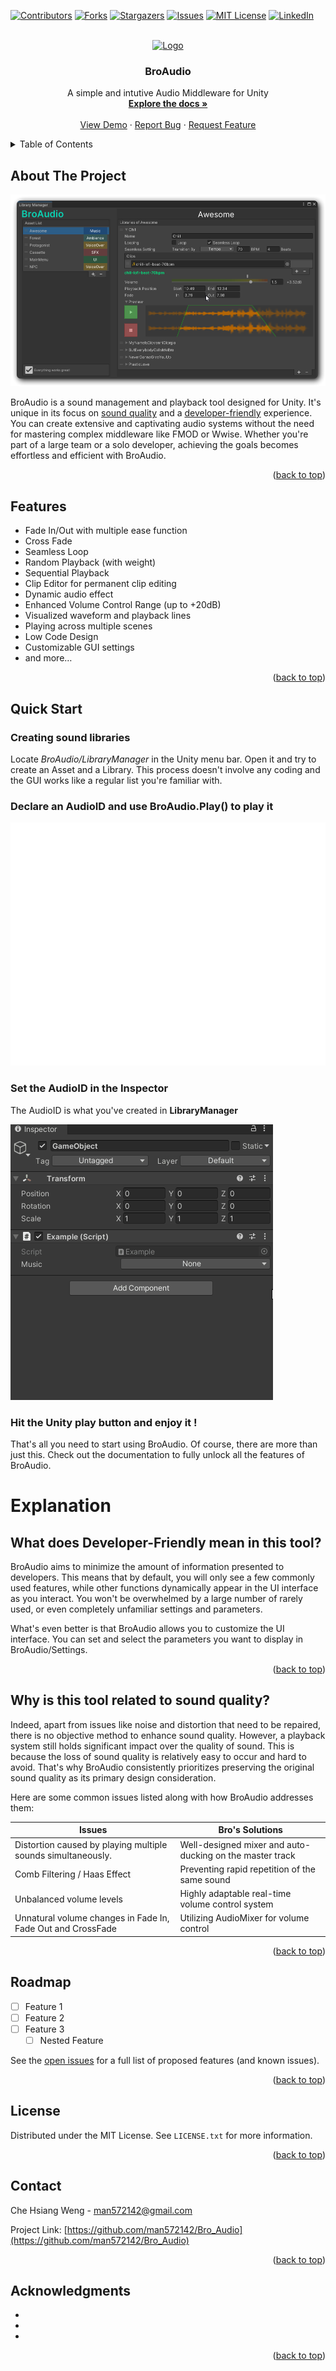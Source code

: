 ﻿<a name="readme-top"></a>

[![Contributors][contributors-shield]][contributors-url]
[![Forks][forks-shield]][forks-url]
[![Stargazers][stars-shield]][stars-url]
[![Issues][issues-shield]][issues-url]
[![MIT License][license-shield]][license-url]
[![LinkedIn][linkedin-shield]][linkedin-url]

<!-- PROJECT LOGO -->
<br />
<div align="center">
  <a href="https://github.com/man572142/Bro_Audio">
    <img src="https://encrypted-tbn0.gstatic.com/images?q=tbn:ANd9GcTkLLebM2iyUEOjlEfGYApDzHgeyMvBneukFw&usqp=CAU" alt="Logo" width="128" height="128">
  </a>

  <!-- PROJECT Title -->
<h3 align="center">BroAudio</h3>

  <p align="center">A simple and intutive Audio Middleware for Unity
    <br />
    <a href="https://github.com/man572142/Bro_Audio"><strong>Explore the docs »</strong></a>
    <br />
    <br />
    <a href="https://github.com/man572142/Bro_Audio">View Demo</a>
    ·
    <a href="https://github.com/man572142/Bro_Audio/issues">Report Bug</a>
    ·
    <a href="https://github.com/man572142/Bro_Audio/issues">Request Feature</a>
  </p>
</div>



<!-- TABLE OF CONTENTS -->
<details>
  <summary>Table of Contents</summary>
  <ol>
    <li><a href="#about-the-project">About The Project</a></li>
    <li><a href="#quick-start">Quick Start</a></li>
    <li><a href="#installation">Installation</a></li>
    <li><a href="#usage">Usage</a></li>
    <li><a href="#roadmap">Roadmap</a></li>
    <li><a href="#license">License</a></li>
    <li><a href="#contact">Contact</a></li>
    <li><a href="#acknowledgments">Acknowledgments</a></li>
  </ol>
</details>



<!-- ABOUT THE PROJECT -->
## About The Project
![Product Name Screen Shot][product-screenshot]


BroAudio is a sound management and playback tool designed for Unity. It's unique in its focus on <a href="#sound-quality">sound quality</a> and a <a href="#developer-friendly">developer-friendly</a> experience. You can create extensive and captivating audio systems without the need for mastering complex middleware like FMOD or Wwise. Whether you're part of a large team or a solo developer, achieving the goals becomes effortless and efficient with BroAudio.


<p align="right">(<a href="#readme-top">back to top</a>)</p>

## Features

- Fade In/Out with multiple ease function
- Cross Fade
- Seamless Loop
- Random Playback (with weight)
- Sequential Playback
- Clip Editor for permanent clip editing
- Dynamic audio effect
- Enhanced Volume Control Range (up to +20dB)
- Visualized waveform and playback lines
- Playing across multiple scenes
- Low Code Design
- Customizable GUI settings
- and more…

<p align="right">(<a href="#readme-top">back to top</a>)</p>

<!-- Quick Start -->
## Quick Start

### Creating sound libraries
Locate <i>BroAudio/LibraryManager</i> in the Unity menu bar. Open it and try to create an Asset and a Library. This process doesn't involve any coding and the GUI works like a regular list you're familiar with.

### Declare an AudioID and use BroAudio.Play() to play it 
![BasicAPI][basic-API-screenshot]

### Set the AudioID in the Inspector
The AudioID is what you've created in <b>LibraryManager</b>

![SetAudioID][set-audioid]

### Hit the Unity play button and enjoy it !
That's all you need to start using BroAudio. Of course, there are more than just this. Check out the documentation to fully unlock all the features of BroAudio.


<!--
## Installation
1. Install from Unity Asset Store 


1. Get a free API Key at [https://example.com](https://example.com)
2. Clone the repo
   ```sh
   git clone https://github.com/man572142/Bro_Audio.git
   ```
3. Install NPM packages
   ```sh
   npm install
   ```
4. Enter your API in `config.js`
   ```js
   const API_KEY = 'ENTER YOUR API';
   ```

<p align="right">(<a href="#readme-top">back to top</a>)</p>
-->


# Explanation
<!--
## Library Manager

### Asset
A ScriptableObject that contains a group of libraries and their informations.
### Library
Represent a sound associated with an AudioID that can be played. It can store many clips and their settings about how they would behave.

## Clip Editor
Let you edit an audio clip and save it permanently in Unity.
-->
<a name="developer-friendly"></a>
## What does Developer-Friendly mean in this tool?
BroAudio aims to minimize the amount of information presented to developers. This means that by default, you will only see a few commonly used features, while other functions dynamically appear in the UI interface as you interact. You won't be overwhelmed by a large number of rarely used, or even completely unfamiliar settings and parameters. 

What's even better is that BroAudio allows you to customize the UI interface. You can set and select the parameters you want to display in BroAudio/Settings.

<p align="right">(<a href="#readme-top">back to top</a>)</p>

<a name="sound-quality"></a>

## Why is this tool related to sound quality?

Indeed, apart from issues like noise and distortion that need to be repaired, there is no objective method to enhance sound quality. However, a playback system still holds significant impact over the quality of sound. This is because the loss of sound quality is relatively easy to occur and hard to avoid. That's why BroAudio consistently prioritizes preserving the original sound quality as its primary design consideration.


Here are some common issues listed along with how BroAudio addresses them:

| Issues | Bro's Solutions|
| -- | -- | 
| Distortion caused by playing multiple sounds simultaneously. | Well-designed mixer and auto-ducking on the master track |
|Comb Filtering / Haas Effect|Preventing rapid repetition of the same sound|
|Unbalanced volume levels|Highly adaptable real-time volume control system|
|Unnatural volume changes in Fade In, Fade Out and CrossFade|Utilizing AudioMixer for volume control|

 
<p align="right">(<a href="#readme-top">back to top</a>)</p>

<!-- ROADMAP -->
## Roadmap

- [ ] Feature 1
- [ ] Feature 2
- [ ] Feature 3
    - [ ] Nested Feature

See the [open issues](https://github.com/man572142/Bro_Audio/issues) for a full list of proposed features (and known issues).

<p align="right">(<a href="#readme-top">back to top</a>)</p>


<!-- LICENSE -->
## License

Distributed under the MIT License. See `LICENSE.txt` for more information.

<p align="right">(<a href="#readme-top">back to top</a>)</p>



<!-- CONTACT -->
## Contact

Che Hsiang Weng - man572142@gmail.com

Project Link: [https://github.com/man572142/Bro_Audio](https://github.com/man572142/Bro_Audio)

<p align="right">(<a href="#readme-top">back to top</a>)</p>



<!-- ACKNOWLEDGMENTS -->
## Acknowledgments

* []()
* []()
* []()

<p align="right">(<a href="#readme-top">back to top</a>)</p>



<!-- MARKDOWN LINKS & IMAGES -->
<!-- https://www.markdownguide.org/basic-syntax/#reference-style-links -->
[contributors-shield]: https://img.shields.io/github/contributors/man572142/Bro_Audio.svg?style=for-the-badge
[contributors-url]: https://github.com/man572142/Bro_Audio/graphs/contributors
[forks-shield]: https://img.shields.io/github/forks/man572142/Bro_Audio.svg?style=for-the-badge
[forks-url]: https://github.com/man572142/Bro_Audio/network/members
[stars-shield]: https://img.shields.io/github/stars/man572142/Bro_Audio.svg?style=for-the-badge
[stars-url]: https://github.com/man572142/Bro_Audio/stargazers
[issues-shield]: https://img.shields.io/github/issues/man572142/Bro_Audio.svg?style=for-the-badge
[issues-url]: https://github.com/man572142/Bro_Audio/issues
[license-shield]: https://img.shields.io/github/license/man572142/Bro_Audio.svg?style=for-the-badge
[license-url]: https://github.com/man572142/Bro_Audio/blob/main/LICENSE
[linkedin-shield]: https://img.shields.io/badge/-LinkedIn-black.svg?style=for-the-badge&logo=linkedin&colorB=555
[linkedin-url]: https://linkedin.com/in/哲祥-翁-577109225
[product-screenshot]: https://raw.githubusercontent.com/man572142/MarkDownTest/main/LibraryManager_Shadow.png
[basic-API-screenshot]: https://raw.githubusercontent.com/man572142/MarkDownTest/5860b913e1af0ea8bc3fbaad972b96df02eb3f8d/BasicAPI.svg
[set-audioid]: https://raw.githubusercontent.com/man572142/MarkDownTest/main/AudioID.gif